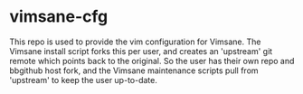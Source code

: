 # vimsane-cfg

This repo is used to provide the vim configuration for Vimsane.  The Vimsane install script forks this per user, and creates an 'upstream' git remote which points back to the original.   So the user has their own repo and bbgithub host fork, and the Vimsane maintenance scripts pull from 'upstream' to keep the user up-to-date.



